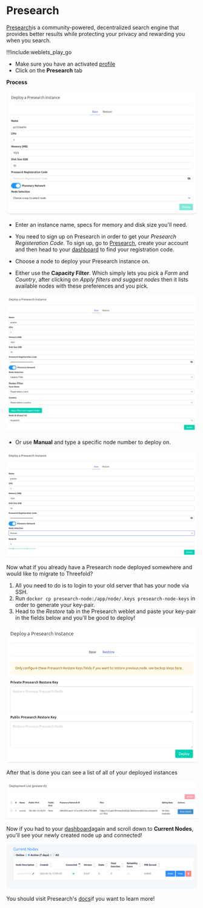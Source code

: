# Presearch

[Presearch](https://www.presearch.io/)is a community-powered, decentralized search engine that provides better results while protecting your privacy and rewarding you when you search.

!!!include:weblets_play_go
- Make sure you have an activated [profile](weblets_profile_manager)
- Click on the **Presearch** tab

__Process__

![](img/presearch1.png)

- Enter an instance name, specs for memory and disk size you'll need.

- You need to sign up on Presearch in order to get your *Presearch Registeration Code*. To sign up, go to [Presearch](https://presearch.org/), create your account and then head to your [dashboard](https://nodes.presearch.org/dashboard) to find your registration code.
  
- Choose a node to deploy your Presearch instance on.

- Either use the **Capacity Filter**. Which simply lets you pick a *Farm* and *Country*, after clicking on *Apply filters and suggest nodes* then it lists available nodes with these preferences and you pick.

![](img/presearch2.png)

- Or use **Manual** and type a specific node number to deploy on.

![](img/presearch3.png)

Now what if you already have a Presearch node deployed somewhere and would like to migrate to Threefold?

1. All you need to do is to login to your old server that has your node via SSH.
2. Run `docker cp presearch-node:/app/node/.keys presearch-node-keys` in order to generate your key-pair.
3. Head to the *Restore* tab in the Presearch weblet and paste your key-pair in the fields below and you'll be good to deploy!

![](img/presearch6.png)

After that is done you can see a list of all of your deployed instances

![](img/presearch4.png)

Now if you had to your [dashboard](https://nodes.presearch.org/dashboard)again and scroll down to **Current Nodes**, you'll see your newly created node up and connected!

![](img/presearch5.png)

You should visit Presearch's [docs](https://docs.presearch.org/)if you want to learn more!